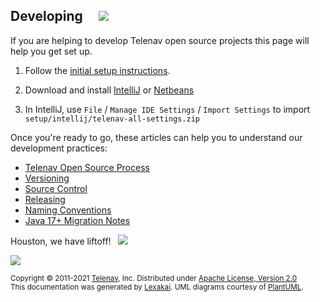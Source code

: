 <!--suppress HtmlUnknownTarget, HtmlRequiredAltAttribute -->

## Developing &nbsp; &nbsp;  <img src="https://telenav.github.io/telenav-assets/images/icons/coffee-32.png" srcset="https://telenav.github.io/telenav-assets/images/icons/coffee-32-2x.png 2x"/>

If you are helping to develop Telenav open source projects this page will help you get set up. 

1. Follow the [initial setup instructions](initial-setup-instructions.md).


2. Download and install [IntelliJ](https://www.jetbrains.com/idea/download/) or [Netbeans](https://netbeans.apache.org/download/index.html)


3. In IntelliJ, use `File` / `Manage IDE Settings` / `Import Settings` to import `setup/intellij/telenav-all-settings.zip`

Once you're ready to go, these articles can help you to understand our development practices:

- [Telenav Open Source Process](telenav-open-source-process.md)  
- [Versioning](versioning.md)  
- [Source Control](source-control.md)  
- [Releasing](releasing.md)  
- [Naming Conventions](naming-conventions.md)  
- [Java 17+ Migration Notes](java-17-migration-notes.md)

Houston, we have liftoff!  &nbsp;  <img src="https://telenav.github.io/telenav-assets/images/icons/rocket-32.png" srcset="https://telenav.github.io/telenav-assets/images/icons/rocket-32-2x.png 2x"/>

<img src="https://telenav.github.io/telenav-assets/images/icons/horizontal-line-512.png" srcset="https://telenav.github.io/telenav-assets/images/separators/horizontal-line-512-2x.png 2x"/>

<sub>Copyright &#169; 2011-2021 [Telenav](https://telenav.com), Inc. Distributed under [Apache License, Version 2.0](../LICENSE)</sub>  
<sub>This documentation was generated by [Lexakai](https://www.lexakai.org). UML diagrams courtesy of [PlantUML](https://plantuml.com).</sub>
